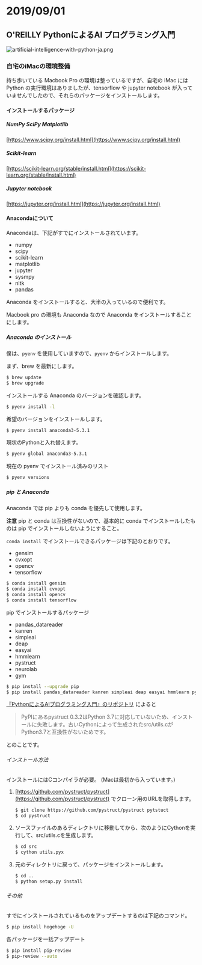 # 2019/09/01

## O'REILLY PythonによるAI プログラミング入門

![artificial-intelligence-with-python-ja.png](http://www.pecos-company.com/dev/images-for-link/artificial-intelligence-with-python-ja.png)

### 自宅のiMacの環境整備

持ち歩いている Macbook Pro の環境は整っているですが、自宅の iMac には Python の実行環境はありましたが、tensorflow や jupyter notebook が入っていませんでしたので、それらのパッケージをインストールします。

#### インストールするパッケージ

##### NumPy SciPy Matplotlib

[https://www.scipy.org/install.html](https://www.scipy.org/install.html)

##### Scikit-learn

[https://scikit-learn.org/stable/install.html](https://scikit-learn.org/stable/install.html)

##### Jupyter notebook

[https://jupyter.org/install.html](https://jupyter.org/install.html)

#### Anacondaについて

Anacondaは、下記がすでにインストールされています。

- numpy
- scipy
- scikit-learn
- matplotlib
- jupyter
- sysmpy
- nltk
- pandas

Anaconda をインストールすると、大半の入っているので便利です。

Macbook pro の環境も Anaconda なので Anaconda をインストールすることにします。

##### Anaconda のインストール

僕は、`pyenv` を使用していますので、`pyenv` からインストールします。

まず、brew を最新にします。

```sh
$ brew update
$ brew upgrade
```

インストールする Anaconda のバージョンを確認します。

```sh
$ pyenv install -l
```

希望のバージョンをインストールします。

```sh
$ pyenv install anaconda3-5.3.1
```

現状のPythonと入れ替えます。

```sh
$ pyenv global anaconda3-5.3.1
```

現在の pyenv でインストール済みのリスト

```sh
$ pyenv versions
```

##### pip と Anaconda

Anaconda では pip よりも conda を優先して使用します。

**注意**  pip と conda は互換性がないので、基本的に conda でインストールしたものは pip でインストールしないようにすること。

`conda install` でインストールできるパッケージは下記のとおりです。

- gensim
- cvxopt
- opencv
- tensorflow

```sh
$ conda install gensim
$ conda install cvxopt
$ conda install opencv
$ conda install tensorflow
```

pip でインストールするパッケージ

- pandas_datareader
- kanren
- simpleai
- deap
- easyai
- hmmlearn
- pystruct
- neurolab
- gym

```sh
$ pip install --upgrade pip
$ pip install pandas_datareader kanren simpleai deap easyai hmmlearn pystruct neurolab gym
```

[『PythonによるAIプログラミング入門』のリポジトリ](https://github.com/oreilly-japan/artificial-intelligence-with-python-ja) によると

> PyPIにあるpystruct 0.3.2はPython 3.7に対応していないため、インストールに失敗します。古いCythonによって生成されたsrc/utils.cがPython3.7と互換性がないためです。

とのことです。

###### インストール方法

インストールにはCコンパイラが必要。 (Macは最初から入っています。)

1. [https://github.com/pystruct/pystruct](https://github.com/pystruct/pystruct) でクローン用のURLを取得します。

    ```sh
    $ git clone https://github.com/pystruct/pystruct pytstuct
    $ cd pystruct
    ```

1. ソースファイルのあるディレクトリに移動してから、次のようにCythonを実行して、src/utils.cを生成します。

    ```sh
    $ cd src
    $ cython utils.pyx 
    ```

1. 元のディレクトリに戻って、パッケージをインストールします。

    ```sh
    $ cd ..
    $ python setup.py install
    ```

###### その他

すでにインストールされているものをアップデートするのは下記のコマンド。

```sh
$ pip install hogehoge -U
```

各パッケージを一括アップデート

```sh
$ pip install pip-review
$ pip-review --auto
```
